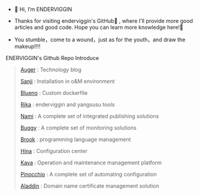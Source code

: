 - 👋 Hi, I’m ENDERVIGGIN

- Thanks for visiting enderviggin's GitHub👀 ,   where I'll provide more good articles and good code. Hope you can learn more knowledge here!🌱

- You stumble，come to a wound，just as for the youth，and draw the makeup!!!!


ENERVIGGIN's Github Repo Introduce

> [Auger](https://github.com/ENDERVIGGIN/Auger) : Technology blog
> 
> [Sanji](https://github.com/ENDERVIGGIN/Sanji) : Installation in o&M environment
> 
> [Blueno](https://github.com/ENDERVIGGIN/Blueno) : Custom dockerfile
> 
> [Rika](https://github.com/ENDERVIGGIN/Rika) : enderviggin and yangsusu tools
> 
> [Nami](https://github.com/ENDERVIGGIN/Nami) : A complete set of integrated publishing solutions
> 
> [Buggy](https://github.com/ENDERVIGGIN/Buggy) : A complete set of monitoring solutions
> 
> [Brook](https://github.com/ENDERVIGGIN/Brook) : programming language management
> 
> [Hina](https://github.com/ENDERVIGGIN/Hina) : Configuration center
> 
> [Kaya](https://github.com/ENDERVIGGIN/Kaya) : Operation and maintenance management platform
> 
> [Pinocchio](https://github.com/ENDERVIGGIN/Pinocchio) : A complete set of automating configuration
>
> [Aladdin](https://github.com/ENDERVIGGIN/Aladdin) : Domain name certificate management solution



<!---
ENDERVIGGIN/ENDERVIGGIN is a ✨ special ✨ repository because its `README.md` (this file) appears on your GitHub profile.
You can click the Preview link to take a look at your changes.
--->
